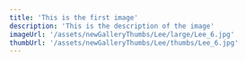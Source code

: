 ```yaml
---
title: 'This is the first image'
description: 'This is the description of the image'
imageUrl: '/assets/newGalleryThumbs/Lee/large/Lee_6.jpg'
thumbUrl: '/assets/newGalleryThumbs/Lee/thumbs/Lee_6.jpg'
---
```

